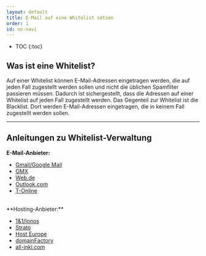 ```yaml
---
layout: default
title: E-Mail auf eine Whitelist setzen
order: 1
id: no-navi
---
```


* TOC
{:toc}

## Was ist eine Whitelist?

Auf einer Whitelist können E-Mail-Adressen eingetragen werden, die auf jeden Fall zugestellt werden sollen und nicht die üblichen Spamfilter passieren müssen. Dadurch ist sichergestellt, dass die Adressen auf einer Whitelist auf jeden Fall zugestellt werden. Das Gegenteil zur Whitelist ist die Blacklist. Dort werden E-Mail-Adressen eingetragen, die in keinem Fall zugestellt werden sollen.

---

## Anleitungen zu Whitelist-Verwaltung

**E-Mail-Anbieter:**

* [Gmail/Google Mail](https://downtimemonkey.com/blog/how-to-whitelist-an-email-address-in-gmail.php)
* [GMX](https://hilfe.gmx.net/email/spam-und-viren/whitelist-verwalten.html)
* [Web.de](https://hilfe.web.de/email/spam-und-viren/whitelist-verwalten.html)
* [Outlook.com](https://support.office.com/de-de/article/blockieren-oder-zulassen-junk-e-mail-einstellungen-48c9f6f7-2309-4f95-9a4d-de987e880e46)
* [T-Online](https://www.telekom-profis.de/hilfe/whitelisting.html)

<br />
**Hosting-Anbieter:**

* [1&1/Ionos](https://www.ionos.de/hilfe/e-mail/webmail-nutzen/e-mails-bestimmter-adressen-in-webmail-von-11-ionos-immer-erlauben/)
* [Strato](https://www.strato.de/faq/mail/was-ist-blacklisting-und-whitelisting/)
* [Host Europe](https://www.hosteurope.de/faq/e-mail/email-und-spam-filterung/black-white-liste-erstellen/)
* [domainFactory](https://www.df.eu/de/support/df-faq/e-mail/mailfilter/df-mailfilter-02/mailfilter-konfigurieren/whitelist/)
* [all-inkl.com](https://all-inkl.com/wichtig/anleitungen/verwaltung/vertrag/spam-und-virenfilter/einrichten-des-spam-und-virenfilters_150.html)
